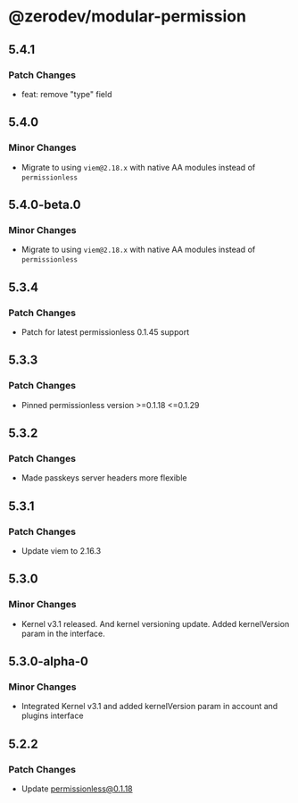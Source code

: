 # @zerodev/modular-permission

## 5.4.1

### Patch Changes

- feat: remove "type" field

## 5.4.0

### Minor Changes

- Migrate to using `viem@2.18.x` with native AA modules instead of `permissionless`

## 5.4.0-beta.0

### Minor Changes

- Migrate to using `viem@2.18.x` with native AA modules instead of `permissionless`

## 5.3.4

### Patch Changes

- Patch for latest permissionless 0.1.45 support

## 5.3.3

### Patch Changes

- Pinned permissionless version >=0.1.18 <=0.1.29

## 5.3.2

### Patch Changes

- Made passkeys server headers more flexible

## 5.3.1

### Patch Changes

- Update viem to 2.16.3

## 5.3.0

### Minor Changes

- Kernel v3.1 released. And kernel versioning update. Added kernelVersion param in the interface.

## 5.3.0-alpha-0

### Minor Changes

- Integrated Kernel v3.1 and added kernelVersion param in account and plugins interface

## 5.2.2

### Patch Changes

- Update permissionless@0.1.18
